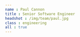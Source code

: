 ```yaml
---
name : Paul Cannon
title : Senior Software Engineer
headshot : /img/team/paul.jpg
class : engineering
all : true
---
```

